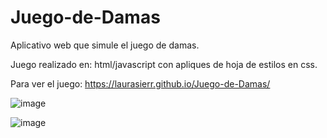 # Juego-de-Damas

Aplicativo web que simule el juego de damas.

Juego realizado en: html/javascript con apliques de hoja de estilos en css. 

Para ver el juego: https://laurasierr.github.io/Juego-de-Damas/

![image](https://user-images.githubusercontent.com/70362507/127075347-a4b453e1-10c5-41ff-bafb-79cade68f040.png)

![image](https://user-images.githubusercontent.com/70362507/127075386-b426768b-8d87-45a6-906d-4018bcd2edb5.png)

